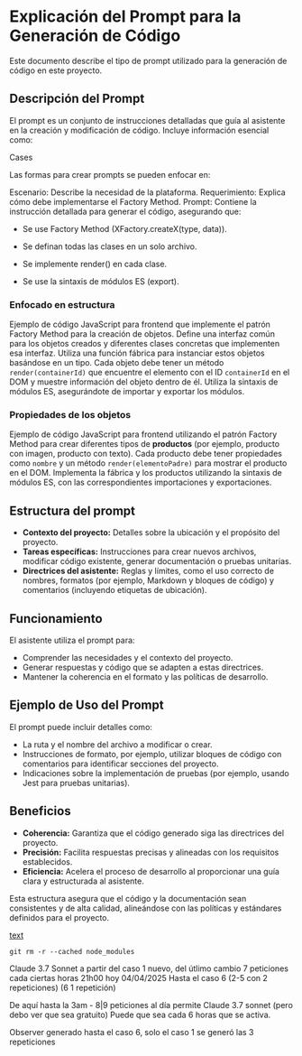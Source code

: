 # Explicación del Prompt para la Generación de Código

Este documento describe el tipo de prompt utilizado para la generación de código en este proyecto.

## Descripción del Prompt

El prompt es un conjunto de instrucciones detalladas que guía al asistente en la creación y modificación de código. Incluye información esencial como:

Cases

Las formas para crear prompts se pueden enfocar en:

Escenario: Describe la necesidad de la plataforma.
Requerimiento: Explica cómo debe implementarse el Factory Method.
Prompt: Contiene la instrucción detallada para generar el código, asegurando que:

- Se use Factory Method (XFactory.createX(type, data)).

- Se definan todas las clases en un solo archivo.

- Se implemente render() en cada clase.

- Se use la sintaxis de módulos ES (export).

### Enfocado en estructura

Ejemplo de código JavaScript para frontend que implemente el patrón Factory Method para la creación de objetos. Define una interfaz común para los objetos creados y diferentes clases concretas que implementen esa interfaz. Utiliza una función fábrica para instanciar estos objetos basándose en un tipo. Cada objeto debe tener un método `render(containerId)` que encuentre el elemento con el ID `containerId` en el DOM y muestre información del objeto dentro de él. Utiliza la sintaxis de módulos ES, asegurándote de importar y exportar los módulos.

### Propiedades de los objetos

Ejemplo de código JavaScript para frontend utilizando el patrón Factory Method para crear diferentes tipos de **productos** (por ejemplo, producto con imagen, producto con texto). Cada producto debe tener propiedades como `nombre` y un método `render(elementoPadre)` para mostrar el producto en el DOM. Implementa la fábrica y los productos utilizando la sintaxis de módulos ES, con las correspondientes importaciones y exportaciones.

## Estructura del prompt

- **Contexto del proyecto:** Detalles sobre la ubicación y el propósito del proyecto.
- **Tareas específicas:** Instrucciones para crear nuevos archivos, modificar código existente, generar documentación o pruebas unitarias.
- **Directrices del asistente:** Reglas y límites, como el uso correcto de nombres, formatos (por ejemplo, Markdown y bloques de código) y comentarios (incluyendo etiquetas de ubicación).

## Funcionamiento

El asistente utiliza el prompt para:
- Comprender las necesidades y el contexto del proyecto.
- Generar respuestas y código que se adapten a estas directrices.
- Mantener la coherencia en el formato y las políticas de desarrollo.

## Ejemplo de Uso del Prompt

El prompt puede incluir detalles como:
- La ruta y el nombre del archivo a modificar o crear.
- Instrucciones de formato, por ejemplo, utilizar bloques de código con comentarios para identificar secciones del proyecto.
- Indicaciones sobre la implementación de pruebas (por ejemplo, usando Jest para pruebas unitarias).

## Beneficios

- **Coherencia:** Garantiza que el código generado siga las directrices del proyecto.
- **Precisión:** Facilita respuestas precisas y alineadas con los requisitos establecidos.
- **Eficiencia:** Acelera el proceso de desarrollo al proporcionar una guía clara y estructurada al asistente.

Esta estructura asegura que el código y la documentación sean consistentes y de alta calidad, alineándose con las políticas y estándares definidos para el proyecto.

[text](https://git-scm.com/docs/git-rm)

````
git rm -r --cached node_modules
````

Claude 3.7 Sonnet a partir del caso 1 nuevo, del útlimo cambio
7 peticiones cada ciertas horas 21h00 hoy 04/04/2025
Hasta el caso 6 (2-5 con 2 repeticiones) (6 1 repetición)

De aquí hasta la 3am - 8|9 peticiones al día permite Claude 3.7 sonnet (pero debo ver que sea gratuito)
Puede que sea cada 6 horas que se activa.

Observer generado hasta el caso 6, solo el caso 1 se generó las 3 repeticiones